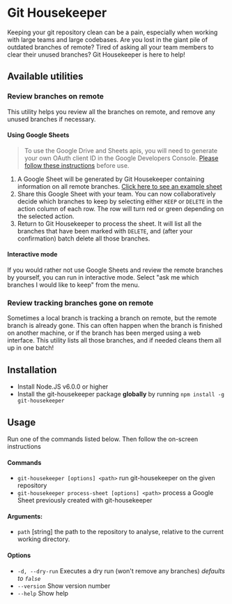 # Git Housekeeper
Keeping your git repository clean can be a pain, especially when working with large teams and large codebases.
Are you lost in the giant pile of outdated branches of remote? Tired of asking all your team members to clear their unused branches?
Git Housekeeper is here to help!

## Available utilities
### Review branches on remote
This utility helps you review all the branches on remote, and remove any unused branches if necessary.
#### Using Google Sheets
> To use the Google Drive and Sheets apis, you will need to generate your own OAuth client ID in the Google Developers Console.
> [Please follow these instructions](https://github.com/mediamonks/git-housekeeper/wiki/Generating-a-Client-ID-for-Google-APIs) before use.

1. A Google Sheet will be generated by Git Housekeeper containing information on all remote branches.
[Click here to see an example sheet](https://docs.google.com/spreadsheets/d/1yptzd3ytvXT8ydxVdXOyPYt3sZu0jHrkslLn_Cil6IQ/edit?usp=sharing)
2. Share this Google Sheet with your team. You can now collaboratively decide which branches to keep by selecting either `KEEP` or `DELETE`
in the action column of each row. The row will turn red or green depending on the selected action.
3. Return to Git Housekeeper to process the sheet. It will list all the branches that have been marked with `DELETE`, and (after your
confirmation) batch delete all those branches.

#### Interactive mode
If you would rather not use Google Sheets and review the remote branches by yourself, you can run in interactive mode. Select
"ask me which branches I would like to keep" from the menu.

### Review tracking branches gone on remote
Sometimes a local branch is tracking a branch on remote, but the remote branch is already gone. This can often happen when the branch
is finished on another machine, or if the branch has been merged using a web interface. This utility lists all those branches, and if
needed cleans them all up in one batch!

## Installation
 - Install Node.JS v6.0.0 or higher
 - Install the git-housekeeper package __globally__ by running `npm install -g git-housekeeper`

## Usage
Run one of the commands listed below. Then follow the on-screen instructions
#### Commands
 - `git-housekeeper [options] <path>` run git-housekeeper on the given repository
 - `git-housekeeper process-sheet [options] <path>` process a Google Sheet previously created with git-housekeeper

#### Arguments:
 - `path` [string] the path to the repository to analyse, relative to the current working directory.

#### Options
 - `-d, --dry-run` Executes a dry run (won't remove any branches) _defaults to `false`_
 - `--version` Show version number
 - `--help` Show help
